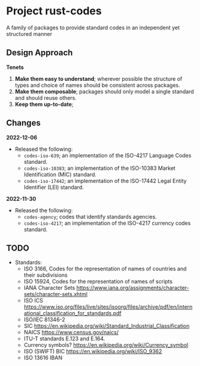 # Project rust-codes

A family of packages to provide standard codes in an independent yet
structured manner

## Design Approach

**Tenets**

1. **Make them easy to understand**; wherever possible the structure of types
   and choice of names should be consistent across packages.
1. **Make them composable**; packages should only model a single standard and
   should reuse others.
1. **Keep them up-to-date**; 

## Changes

**2022-12-06**

* Released the following:
  * `codes-iso-639`; an implementation of the ISO-4217 Language Codes standard.
  * `codes-iso-10383`; an implementation of the ISO-10383 Market Identification (MIC) standard.
  * `codes-iso-17442`; an implementation of the ISO-17442 Legal Entity Identifier (LEI) standard.

**2022-11-30**

* Released the following:
  * `codes-agency`; codes that identify standards agencies.
  * `codes-iso-4217`; an implementation of the ISO-4217 currency codes standard.

## TODO

* Standards:
  * ISO 3166, Codes for the representation of names of countries and their subdivisions
  * ISO 15924, Codes for the representation of names of scripts
  * IANA Character Sets https://www.iana.org/assignments/character-sets/character-sets.xhtml
  * ISO ICS
    https://www.iso.org/files/live/sites/isoorg/files/archive/pdf/en/international_classification_for_standards.pdf
  * ISO/IEC 81346-2
  * SIC https://en.wikipedia.org/wiki/Standard_Industrial_Classification
  * NAICS https://www.census.gov/naics/
  * ITU-T standards E.123 and E.164. 
  * Currency symbols? https://en.wikipedia.org/wiki/Currency_symbol
  * ISO (SWIFT) BIC https://en.wikipedia.org/wiki/ISO_9362
  * ISO 13616 IBAN
